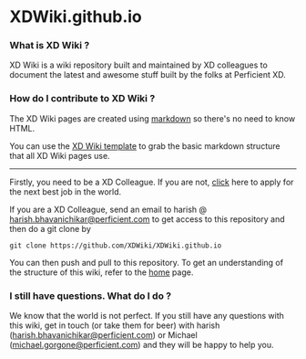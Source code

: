 XDWiki.github.io
================

### What is XD Wiki ?

XD Wiki is a wiki repository built and maintained by XD colleagues to document the latest and awesome stuff built by the folks at Perficient XD.

### How do I contribute to XD Wiki ?

The XD Wiki pages are created using [markdown](https://github.com/adam-p/markdown-here/wiki/Markdown-Cheatsheet) so there's no need to know HTML.

You can use the [XD Wiki template](xdwikitemplate.md) to grab the basic markdown structure that all XD Wiki pages use.

***

Firstly, you need to be a XD Colleague. If you are not, [click](http://www.perficient.com/About/Careers) here to apply for the next best job in the world. 

If you are a XD Colleague, send an email to harish @ harish.bhavanichikar@perficient.com to get access to this repository and then do a git clone by 
```
git clone https://github.com/XDWiki/XDWiki.github.io
```
You can then push and pull to this repository. To get an understanding of the structure of this wiki, refer to the [home](http://xdwiki.github.io/#!index.md) page.

### I still have questions. What do I do ?

We know that the world is not perfect. If you still have any questions with this wiki, get in touch (or take them for beer) with harish (harish.bhavanichikar@perficient.com) or Michael (michael.gorgone@perficient.com) and they will be happy to help you.

